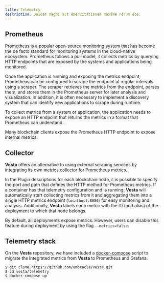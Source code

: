 ```yaml
---
title: Telemetry
description: Quidem magni aut exercitationem maxime rerum eos.
---
```


## Prometheus

Prometheus is a popular open-source monitoring system that has become the de facto standard for monitoring systems in the cloud-native ecosystem. Prometheus follows a pull model, it collects metrics by querying HTTP endpoints that are exposed by the systems and applications being monitored.

Once the application is running and exposing the metrics endpoint, Prometheus can be configured to scrape the endpoint at regular intervals using a scraper. The scraper retrieves the metrics from the endpoint, parses them, and stores them in the Prometheus server for later analysis and visualization. In addition, it is often necessary to implement a discovery system that can identify new applications to scrape during runtime.

To collect metrics from a system or application, the application needs to expose an HTTP endpoint that returns the metrics in a format that Prometheus can understand.

Many blockchain clients expose the Prometheus HTTP endpoint to expose internal metrics.

## Collector

**Vesta** offers an alternative to using external scraping services by integrating its own metrics collector for Prometheus metrics.

In the Plugin descriptions for each blockchain node, it is possible to specify the port and path that defines the HTTP method for Prometheus metrics. If a container has that telemetry configuration and is running, **Vesta** will automatically start collecting metrics from it and aggregating them into a single HTTP metrics endpoint (`localhost:8080`) for easy monitoring and analysis. Additionally, **Vesta** labels each metric with the ID (and alias) of the deployment to which that node belongs.

By default, all deployments expose metrics. However, users can disable this feature during deployment by using the flag `--metrics=false`.

## Telemetry stack

On the **Vesta** repository, we have included a [docker-compose](https://docs.docker.com/compose/) script to migrate the integrated metrics from **Vesta** to Prometheus and Grafana.

```shell-session
$ git clone https://github.com/umbracle/vesta.git
$ cd vesta/telemetry
$ docker-compose up
```
